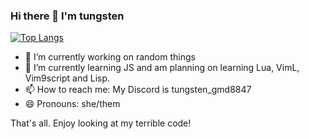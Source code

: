 ### Hi there 👋 I'm tungsten

[![Top Langs](https://github-readme-stats.vercel.app/api/top-langs/?username=tungstengmd)](https://github.com/anuraghazra/github-readme-stats)

- 🔭 I’m currently working on random things
- 🌱 I’m currently learning JS and am planning on learning Lua, VimL, Vim9script and Lisp.
- 📫 How to reach me: My Discord is tungsten_gmd8847
- 😄 Pronouns: she/them

That's all. Enjoy looking at my terrible code!
